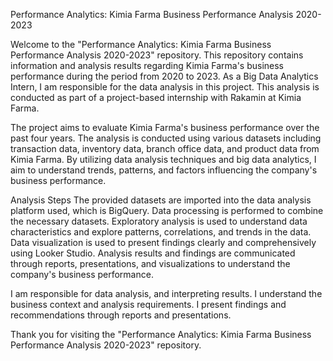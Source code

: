 Performance Analytics: Kimia Farma Business Performance Analysis 2020-2023

Welcome to the "Performance Analytics: Kimia Farma Business Performance Analysis 2020-2023" repository. This repository contains information and analysis results regarding Kimia Farma's business performance during the period from 2020 to 2023. As a Big Data Analytics Intern, I am responsible for the data analysis in this project. This analysis is conducted as part of a project-based internship with Rakamin at Kimia Farma.

The project aims to evaluate Kimia Farma's business performance over the past four years. The analysis is conducted using various datasets including transaction data, inventory data, branch office data, and product data from Kimia Farma. By utilizing data analysis techniques and big data analytics, I aim to understand trends, patterns, and factors influencing the company's business performance.

Analysis Steps
The provided datasets are imported into the data analysis platform used, which is BigQuery.
Data processing is performed to combine the necessary datasets.
Exploratory analysis is used to understand data characteristics and explore patterns, correlations, and trends in the data.
Data visualization is used to present findings clearly and comprehensively using Looker Studio.
Analysis results and findings are communicated through reports, presentations, and visualizations to understand the company's business performance.


I am responsible for data analysis, and interpreting results. I understand the business context and analysis requirements. I present findings and recommendations through reports and presentations.

Thank you for visiting the "Performance Analytics: Kimia Farma Business Performance Analysis 2020-2023" repository.
